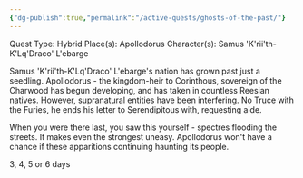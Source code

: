 ```yaml
---
{"dg-publish":true,"permalink":"/active-quests/ghosts-of-the-past/"}
---
```


Quest Type: Hybrid
Place(s): Apollodorus
Character(s): Samus 'K'rii'th-K'Lq'Draco' L'ebarge

Samus 'K'rii'th-K'Lq'Draco' L'ebarge's nation has grown past just a seedling. Apollodorus - the kingdom-heir to Corinthous, sovereign of the Charwood has begun developing, and has taken in countless Reesian natives. However, supranatural entities have been interfering. No Truce with the Furies, he ends his letter to Serendipitous with, requesting aide.

When you were there last, you saw this yourself - spectres flooding the streets. It makes even the strongest uneasy. Apollodorus won't have a chance if these apparitions continuing haunting its people.

3, 4, 5 or 6 days